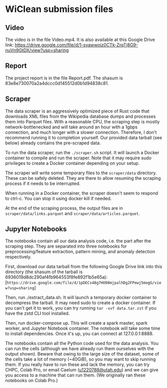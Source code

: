 # WiClean submission files

## Video

The video is in the file Video.mp4. It is also available
at this Google Drive link:
https://drive.google.com/file/d/1-syawwoiz0CTk-ZrqTj8G9-nuVn9GtDX/view?usp=sharing

## Report

The project report is in the file Report.pdf.
The shasum is 83e8e730070a2a4dccc0d145512d0b1d94838c81.

## Scraper

The data scraper is an aggressively optimized piece of Rust code
that downloads XML files from the Wikipedia database dumps and processes
them into Parquet files. With a reasonable CPU, 
the scraping step is mostly network-bottlenecked
and will take around an hour with a 1gbps connection, and much longer
with a slower connection. Therefore, I don't recommend running it to
completion yourself. Our provided data tarball (see below) already contains
the pre-scraped data.

To run the data scraper, run the `./scraper.sh` script. It will launch
a Docker container to compile and run the scraper. Note that it may require
sudo privileges to create a Docker container depending on your setup.

The scraper will write some temporary files to the `scraper/data` directory.
These can be safely deleted. They are there to allow resuming the scraping
process if it needs to be interrupted.

When running in a Docker container, the scraper doesn't seem to respond
to ctrl-c. You can stop it using docker kill if needed.

At the end of the scraping process, the output files are in `scraper/data/links.parquet`
and `scraper/data/articles.parquet`.

## Jupyter Notebooks

The notebooks contain all our data analysis code, i.e.
the part after the scraping step. They are separated into
three notebooks for preprocessing/feature extraction, pattern
mining, and anomaly detection respectively.

First, download our data tarball from the following Google Drive link into this
directory (the shasum of the tarball is 6936019d8dc290af4fb964553f8fe892f1b5e65a):
[`https://drive.google.com/file/d/1pDECs48g7HU98mjpalhDg2FPewj5mogG/view?usp=sharing`]

Then, run ./extract_data.sh. It will launch a temporary docker container
to decompress the tarball. It may need sudo to create a docker container.
If you can't get it to work, you can try running `tar -xvf data.tar.zst`
if you have the zstd CLI tool installed.

Then, run docker-compose up. This will create a spark master, spark worker,
and Jupyter Notebook container. The notebook will take some time to install
dependencies. Once it's up, you can connect at 127.0.0.1:8888.

The notebooks contain all the Python code used for the data analysis. You can
run the cells (although we have already run them ourselves with the output shown).
Beware that owing to the large size of the dataset,
some of the cells take a lot of memory (~40GiB), so you may want to skip running
them. If you really have to run these and lack the memory, 
you can try CHPC, Colab Pro, or email Caelum (u1220788@utah.edu)
and we can give you access to a machine that can run them.
(We originally ran these notebooks on Colab Pro.)

